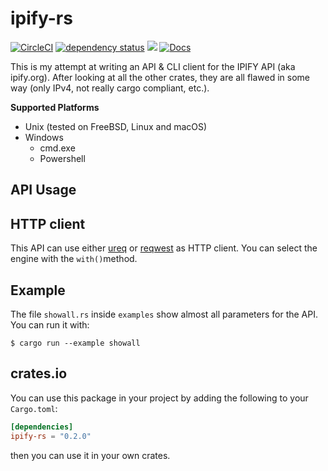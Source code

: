 # ipify-rs

[![CircleCI](https://circleci.com/gh/keltia/ipify-rs/tree/main.svg?style=shield)](https://circleci.com/gh/keltia/ipify-rs/tree/main)
[![dependency status](https://deps.rs/repo/github/keltia/ipify-rs/status.svg)](https://deps.rs/repo/github/keltia/ipify-rs)
[![](https://img.shields.io/crates/v/ipify-rs.svg)](https://crates.io/crates/ipify-rs)
[![Docs](https://docs.rs/ipify-rs/badge.svg)](https://docs.rs/ipify-rs)

This is my attempt at writing an API & CLI client for the IPIFY API (aka ipify.org).  After looking at all the other crates, they are all flawed in some way (only IPv4, not really cargo compliant, etc.).

**Supported Platforms**
* Unix (tested on FreeBSD, Linux and macOS)
* Windows
    * cmd.exe
    * Powershell

## API Usage


## HTTP client

This API can use either [ureq] or [reqwest] as HTTP client.  You can select the engine with the `with()`method.

[ureq]: https://docs.rs/crate/ureq/
[reqwest]: https://docs.rs/crate/reqwest/

## Example

The file `showall.rs` inside `examples` show almost all parameters for the API. You can run it with:

    $ cargo run --example showall

## crates.io

You can use this package in your project by adding the following
to your `Cargo.toml`:

``` toml
[dependencies]
ipify-rs = "0.2.0"
```
then you can use it in your own crates.
